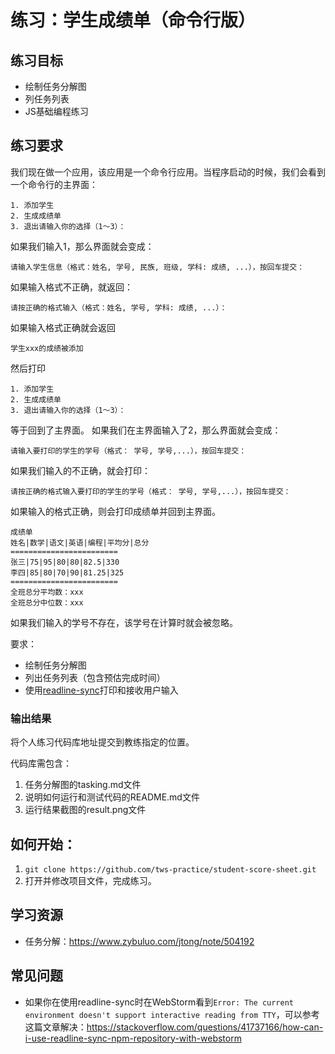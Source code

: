 # 练习：学生成绩单（命令行版）

## 练习目标

- 绘制任务分解图
- 列任务列表
- JS基础编程练习

## 练习要求

我们现在做一个应用，该应用是一个命令行应用。当程序启动的时候，我们会看到一个命令行的主界面：

```
1. 添加学生
2. 生成成绩单
3. 退出请输入你的选择（1～3）：
```

如果我们输入1，那么界面就会变成：

```
请输入学生信息（格式：姓名, 学号, 民族, 班级, 学科: 成绩, ...），按回车提交：
```

如果输入格式不正确，就返回：

```
请按正确的格式输入（格式：姓名, 学号, 学科: 成绩, ...）：
```

如果输入格式正确就会返回

```
学生xxx的成绩被添加
```

然后打印

```
1. 添加学生
2. 生成成绩单
3. 退出请输入你的选择（1～3）：
```

等于回到了主界面。 
如果我们在主界面输入了2，那么界面就会变成：

```
请输入要打印的学生的学号（格式： 学号, 学号,...），按回车提交：
```

如果我们输入的不正确，就会打印：

```
请按正确的格式输入要打印的学生的学号（格式： 学号, 学号,...），按回车提交：
```

如果输入的格式正确，则会打印成绩单并回到主界面。

```
成绩单
姓名|数学|语文|英语|编程|平均分|总分
========================
张三|75|95|80|80|82.5|330
李四|85|80|70|90|81.25|325
========================
全班总分平均数：xxx
全班总分中位数：xxx
```

如果我们输入的学号不存在，该学号在计算时就会被忽略。

要求：

- 绘制任务分解图
- 列出任务列表（包含预估完成时间）
- 使用[readline-sync](https://www.npmjs.com/package/readline-sync)打印和接收用户输入

### 输出结果

将个人练习代码库地址提交到教练指定的位置。

代码库需包含：

1. 任务分解图的tasking.md文件
2. 说明如何运行和测试代码的README.md文件
3. 运行结果截图的result.png文件

## 如何开始：

1. `git clone https://github.com/tws-practice/student-score-sheet.git`
2. 打开并修改项目文件，完成练习。

## 学习资源

- 任务分解：https://www.zybuluo.com/jtong/note/504192

## 常见问题

- 如果你在使用readline-sync时在WebStorm看到`Error: The current environment doesn't support interactive reading from TTY`，可以参考这篇文章解决：https://stackoverflow.com/questions/41737166/how-can-i-use-readline-sync-npm-repository-with-webstorm

